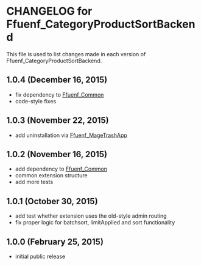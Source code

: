 # CHANGELOG for Ffuenf_CategoryProductSortBackend

This file is used to list changes made in each version of Ffuenf_CategoryProductSortBackend.

## 1.0.4 (December 16, 2015)

* fix dependency to [Ffuenf_Common](https://github.com/ffuenf/Ffuenf_Common)
* code-style fixes

## 1.0.3 (November 22, 2015)

* add uninstallation via [Ffuenf_MageTrashApp](https://github.com/ffuenf/Ffuenf_MageTrashApp)

## 1.0.2 (November 16, 2015)

* add dependency to [Ffuenf_Common](https://github.com/ffuenf/Ffuenf_Common)
* common extension structure
* add more tests

## 1.0.1 (October 30, 2015)

* add test whether extension uses the old-style admin routing
* fix proper logic for batchsort, limitApplied and sort functionality

## 1.0.0 (February 25, 2015)

* initial public release
